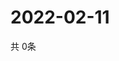# 2022-02-11
  共 0条

  <!-- BEGIN -->
  <!-- 最后更新时间Fri Feb 11 2022 18:05:25 GMT+0000 (Coordinated Universal Time) -->
  
  <!-- END -->
  
  